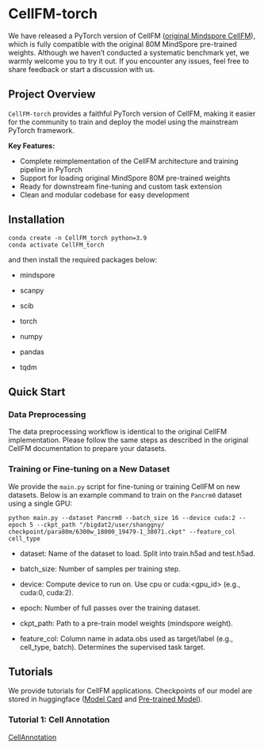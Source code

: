 # CellFM-torch
We have released a PyTorch version of CellFM ([original Mindspore CellFM](https://github.com/biomed-AI/CellFM)), which is fully compatible with the original 80M MindSpore pre-trained weights. Although we haven’t conducted a systematic benchmark yet, we warmly welcome you to try it out. If you encounter any issues, feel free to share feedback or start a discussion with us.

## Project Overview

 `CellFM-torch` provides a faithful PyTorch version of CellFM, making it easier for the community to train and deploy the model using the mainstream PyTorch framework.

**Key Features:**

- Complete reimplementation of the CellFM architecture and training pipeline in PyTorch
- Support for loading original MindSpore 80M pre-trained weights
- Ready for downstream fine-tuning and custom task extension
- Clean and modular codebase for easy development

## Installation
```
conda create -n CellFM_torch python=3.9
conda activate CellFM_torch
```
and then install the required packages below:

- mindspore
- scanpy
- scib

- torch
- numpy
- pandas
- tqdm

## Quick Start

### Data Preprocessing
The data preprocessing workflow is identical to the original CellFM implementation. Please follow the same steps as described in the original CellFM documentation to prepare your datasets.

### Training or Fine-tuning on a New Dataset

We provide the `main.py` script for fine-tuning or training CellFM on new datasets. Below is an example command to train on the `Pancrm0` dataset using a single GPU:

```
python main.py --dataset Pancrm0 --batch_size 16 --device cuda:2 --epoch 5 --ckpt_path "/bigdat2/user/shanggny/
checkpoint/para80m/6300w_18000_19479-1_38071.ckpt" --feature_col cell_type
```

- dataset: Name of the dataset to load. Split into train.h5ad and test.h5ad.
- batch_size: Number of samples per training step.
- device: Compute device to run on. Use cpu or cuda:<gpu_id> (e.g., cuda:0, cuda:2).

- epoch: Number of full passes over the training dataset.
- ckpt_path: Path to a pre-train model weights (mindspore weight).
- feature_col: Column name in adata.obs used as target/label (e.g., cell_type, batch). Determines the supervised task target.

## Tutorials
We provide tutorials for CellFM applications. Checkpoints of our model are stored in huggingface ([Model Card](https://huggingface.co/ShangguanNingyuan/CellFM) and [Pre-trained Model](https://huggingface.co/ShangguanNingyuan/CellFM/tree/main)).

### Tutorial 1: Cell Annotation
[CellAnnotation](tutorial/cls_task.ipynb)
